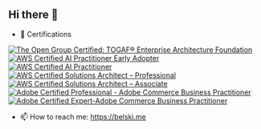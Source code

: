 ## Hi there 👋

- 🌱 Certifications

<!--START_SECTION:badges-->
[![The Open Group Certified: TOGAF® Enterprise Architecture Foundation](https://images.credly.com/size/110x110/images/50b366b1-43d9-4b09-847d-761a6268fd5c/image.png)](http://www.credly.com/badges/deef1b39-1899-4e64-a662-3e755ebb5e0f "The Open Group Certified: TOGAF® Enterprise Architecture Foundation")
[![AWS Certified AI Practitioner Early Adopter](https://images.credly.com/size/110x110/images/834f2c8d-2d2c-4ce7-9580-02a351c31626/image.png)](http://www.credly.com/badges/58f4f19f-a733-45b5-84cc-73e13478c7b3 "AWS Certified AI Practitioner Early Adopter")
[![AWS Certified AI Practitioner](https://images.credly.com/size/110x110/images/4d4693bb-530e-4bca-9327-de07f3aa2348/image.png)](http://www.credly.com/badges/6387bd31-23b6-4125-ba43-6ee9889ae6bc "AWS Certified AI Practitioner")
[![AWS Certified Solutions Architect – Professional](https://images.credly.com/size/110x110/images/2d84e428-9078-49b6-a804-13c15383d0de/image.png)](http://www.credly.com/badges/12258a99-d90e-4144-aa3d-80b7c57e03a6 "AWS Certified Solutions Architect – Professional")
[![AWS Certified Solutions Architect – Associate](https://images.credly.com/size/110x110/images/0e284c3f-5164-4b21-8660-0d84737941bc/image.png)](http://www.credly.com/badges/b02370da-472a-43e0-8c67-35231b751417 "AWS Certified Solutions Architect – Associate")
[![Adobe Certified Professional - Adobe Commerce Business Practitioner](https://images.credly.com/size/110x110/images/f2b1b42a-b837-4cd8-8ca8-7c4106dc67cf/Adobe_Certified_Professional_Experience_Cloud_products_Digital_Badge.png)](http://www.credly.com/badges/025cad1e-02f2-4d1d-a751-13d1939cdcba "Adobe Certified Professional - Adobe Commerce Business Practitioner")
[![Adobe Certified Expert-Adobe Commerce Business Practitioner](https://images.credly.com/size/110x110/images/a231bf01-ad5b-4dc1-a4bb-af4b6963a477/Adobe_Certified_Expert_Experience_Cloud_products_Digital_Badge.png)](http://www.credly.com/badges/e7aa75c7-7b26-433e-b064-ec1a210b4be4 "Adobe Certified Expert-Adobe Commerce Business Practitioner")
<!--END_SECTION:badges-->

- 📫 How to reach me: https://belski.me

<!--
**VadzimBelski-ScienceSoft/VadzimBelski-ScienceSoft** is a ✨ _special_ ✨ repository because its `README.md` (this file) appears on your GitHub profile.

Here are some ideas to get you started:

- 🔭 I’m currently working on ...
- 🌱 I’m currently learning ...
- 👯 I’m looking to collaborate on ...
- 🤔 I’m looking for help with ...
- 💬 Ask me about ...
- 📫 How to reach me: ...
- 😄 Pronouns: ...
- ⚡ Fun fact: ...
-->
